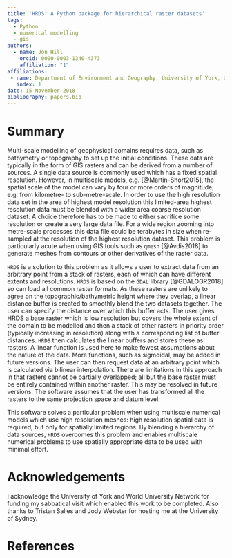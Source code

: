 ```yaml
---
title: 'HRDS: A Python package for hierarchical raster datasets'
tags:
  - Python
  - numerical modelling
  - gis
authors:
  - name: Jon Hill
    orcid: 0000-0003-1340-4373
    affiliation: "1"
affiliations:
 - name: Department of Environment and Geography, University of York, UK
   index: 1
date: 15 November 2018
bibliography: papers.bib
---
```


# Summary

Multi-scale modelling of geophysical domains requires data, such as bathymetry 
or topography to set up the initial conditions. These data are typically in the form of GIS
rasters and can be derived from a number of sources. A single
data source is commonly used which has a fixed spatial resolution. 
However, in multiscale models, e.g. [@Martin-Short2015], the spatial 
scale of the model can vary by four or 
more orders of magnitude, e.g. from kilometre- to sub-metre-scale. In order to
use the high resolution data set in the area of highest model resolution this 
limited-area highest resolution data must be blended with a wider area coarse
resolution dataset. A choice therefore has to be made to either sacrifice some 
resolution or create a very large data file. For a wide region zooming into 
metre-scale processes this data file could be terabytes in size when re-sampled 
at the resolution of the highest resolution dataset. This problem is particularly
acute when using GIS tools such as ```qmesh``` [@Avdis2018] to generate meshes from 
contours or other derivatives of the raster data.

``HRDS`` is a solution to this problem as it allows a user to extract data 
from an arbitrary point from a stack of rasters, each of which can have different
extents and resolutions. ```HRDS``` is based on the ```GDAL``` library [@GDALOGR2018]
so can load all common raster formats. As these rasters are unlikely to 
agree on the topographic/bathymetric height where they overlap, a linear distance 
buffer is created to smoothly
blend the two datasets together. The user can specify the distance over which this 
buffer acts. The user gives HRDS a base raster which is low resolution but covers 
the whole extent of the domain to be modelled and then a stack of other rasters in 
priority order (typically increasing in resolution) along with a corresponding list 
of buffer distances. ``HRDS`` then calculates the linear buffers and stores these 
as rasters. A linear function is used here to make fewest assumptions about the nature
of the data. More functions, such as sigmoidal, may be added in future versions.
The user can then request data at an arbitrary point which is
calculated via bilinear interpolation. There are limitations in this approach 
in that rasters cannot be partially overlapped; all but the base raster must 
be entirely contained within another raster. This may be resolved in future
versions. The software assumes that the user has transformed all the rasters
to the same projection space and datum level.

This software solves a particular problem when using multiscale numerical models which use
high resolution meshes: high resolution spatial data is required, but only for 
spatially limited regions. By blending a hierarchy of data sources, ```HRDS``` overcomes
this problem and enables multiscale numerical problems to use spatially appropriate
data to be used with minimal effort.

# Acknowledgements

I acknowledge the University of York and World University Network for
funding my sabbatical visit which enabled this work to be completed. Also
thanks to Tristan Salles and Jody Webster for hosting me at the 
University of Sydney. 

# References

